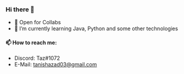 ### Hi there 👋

- 👯 Open for Collabs
- 🌱 I’m currently learning Java, Python and some other technologies

#### 📫 How to reach me:
- Discord: Taz#1072
- E-Mail: tanishazad03@gmail.com
